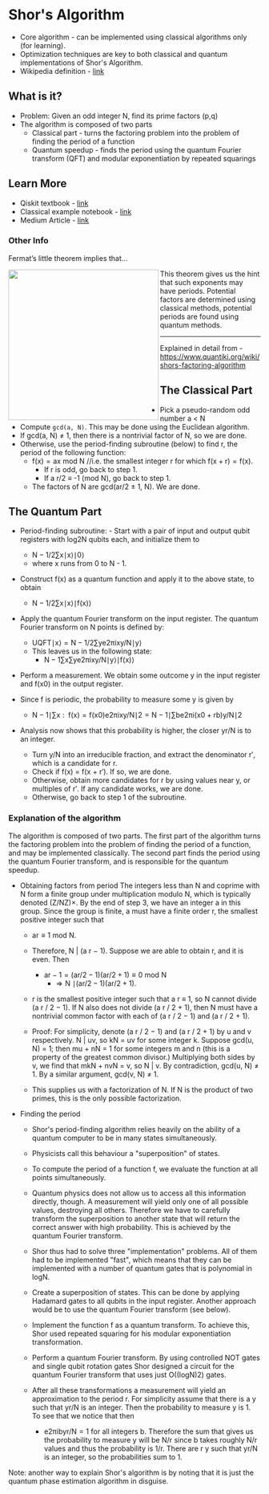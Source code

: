 # Shor's Algorithm

- Core algorithm - can be implemented using classical algorithms only (for learning).  
- Optimization techniques are key to both classical and quantum implementations of Shor's Algorithm.
- Wikipedia definition - [link](https://en.wikipedia.org/wiki/Shor%27s_algorithm)

## What is it?

- Problem: Given an odd integer N, find its prime factors (p,q)
- The algorithm is composed of two parts
    - Classical part -  turns the factoring problem into the problem of finding the period of a function 
    - Quantum speedup -  finds the period using the quantum Fourier transform (QFT) and modular exponentiation by repeated squarings

## Learn More

- Qiskit textbook - [link](https://qiskit.org/textbook/ch-algorithms/shor.html#1.-The-Problem:-Period-Finding)
- Classical example notebook - [link](https://github.com/PotatoDrug/Quantum-Cryptography/blob/master/Shor/Shor's%20Algorithm.ipynb)
- Medium Article - [link](https://towardsdatascience.com/quantum-factorization-b3f44be9d738)

### Other Info

Fermat’s little theorem implies that...

<img src="https://github.com/lynnlangit/learning-quantum/blob/main/images/fermat.png" width=300 align=left>

This theorem gives us the hint that such exponents may have periods.  Potential factors are determined using classical methods, potential periods are found using quantum methods.

---
Explained in detail from - https://www.quantiki.org/wiki/shors-factoring-algorithm  
## The Classical Part

- Pick a pseudo-random odd number a < N
- Compute `gcd(a, N)`. This may be done using the Euclidean algorithm.
- If gcd(a, N) ≠ 1, then there is a nontrivial factor of N, so we are done.
- Otherwise, use the period-finding subroutine (below) to find r, the period of the following function:
    - f(x) = ax mod N  //i.e. the smallest integer r for which f(x + r) = f(x).
        - If r is odd, go back to step 1.
        - If a r/2 ≡ -1 (mod N), go back to step 1.
    - The factors of N are gcd(ar/2 ± 1, N). We are done.


## The Quantum Part

- Period-finding subroutine: - Start with a pair of input and output qubit registers with log2N qubits each, and initialize them to
    - N − 1/2∑x∣x⟩∣0⟩
    - where x runs from 0 to N - 1.

- Construct f(x) as a quantum function and apply it to the above state, to obtain
    - N − 1/2∑x∣x⟩∣f(x)⟩

- Apply the quantum Fourier transform on the input register. The quantum Fourier transform on N points is defined by:
    - UQFT∣x⟩ = N − 1/2∑ye2πixy/N∣y⟩
    - This leaves us in the following state:
        - N − 1∑x∑ye2πixy/N∣y⟩∣f(x)⟩

- Perform a measurement. We obtain some outcome y in the input register and f(x0) in the output register. 
- Since f is periodic, the probability to measure some y is given by
    - N − 1∣∑x :  f(x) = f(x0)e2πixy/N∣2 = N − 1∣∑be2πi(x0 + rb)y/N∣2

- Analysis now shows that this probability is higher, the closer yr/N is to an integer.
    - Turn y/N into an irreducible fraction, and extract the denominator r′, which is a candidate for r.
    - Check if f(x) = f(x + r′). If so, we are done.
    - Otherwise, obtain more candidates for r by using values near y, or multiples of r′. If any candidate works, we are done.
    - Otherwise, go back to step 1 of the subroutine.

### Explanation of the algorithm
The algorithm is composed of two parts. The first part of the algorithm turns the factoring problem into the problem of finding the period of a function, and may be implemented classically. The second part finds the period using the quantum Fourier transform, and is responsible for the quantum speedup.

- Obtaining factors from period
The integers less than N and coprime with N form a finite group under multiplication modulo N, which is typically denoted (Z/NZ)×. By the end of step 3, we have an integer a in this group. Since the group is finite, a must have a finite order r, the smallest positive integer such that
    - ar ≡ 1 mod N. 
    - Therefore, N | (a r − 1). Suppose we are able to obtain r, and it is even. Then
        - ar − 1 = (ar/2 − 1)(ar/2 + 1) ≡ 0 mod N
            - ⇒ N ∣(ar/2 − 1)(ar/2 + 1). 

    - r is the smallest positive integer such that a r ≡ 1, so N cannot divide (a r / 2 − 1). If N also does not divide (a r / 2 + 1), then N must have a nontrivial common factor with each of (a r / 2 − 1) and (a r / 2 + 1).

    - Proof: For simplicity, denote (a r / 2 − 1) and (a r / 2 + 1) by u and v respectively. N | uv, so kN = uv for some integer k. Suppose gcd(u, N) = 1; then mu + nN = 1 for some integers m and n (this is a property of the greatest common divisor.) Multiplying both sides by v, we find that mkN + nvN = v, so N | v. By contradiction, gcd(u, N) ≠ 1. By a similar argument, gcd(v, N) ≠ 1.

    - This supplies us with a factorization of N. If N is the product of two primes, this is the only possible factorization.

- Finding the period
    - Shor's period-finding algorithm relies heavily on the ability of a quantum computer to be in many states simultaneously. 
    - Physicists call this behaviour a "superposition" of states. 
    - To compute the period of a function f, we evaluate the function at all points simultaneously.

    - Quantum physics does not allow us to access all this information directly, though. A measurement will yield only one of all possible values, destroying all others. Therefore we have to carefully transform the superposition to another state that will return the correct answer with high probability. This is achieved by the quantum Fourier transform.

    - Shor thus had to solve three "implementation" problems. All of them had to be implemented "fast", which means that they can be implemented with a number of quantum gates that is polynomial in logN.

    - Create a superposition of states. This can be done by applying Hadamard gates to all qubits in the input register. Another approach would be to use the quantum Fourier transform (see below).

    - Implement the function f as a quantum transform. To achieve this, Shor used repeated squaring for his modular exponentiation transformation.

    - Perform a quantum Fourier transform. By using controlled NOT gates and single qubit rotation gates Shor designed a circuit for the quantum Fourier transform that uses just O((logN)2) gates.

    - After all these transformations a measurement will yield an approximation to the period r. For simplicity assume that there is a y such that yr/N is an integer. Then the probability to measure y is 1. To see that we notice that then
        - e2πibyr/N = 1 for all integers b. Therefore the sum that gives us the probability to measure y will be N/r since b takes roughly N/r values and thus the probability is 1/r. There are r y such that yr/N is an integer, so the probabilities sum to 1.

Note: another way to explain Shor's algorithm is by noting that it is just the quantum phase estimation algorithm in disguise.


